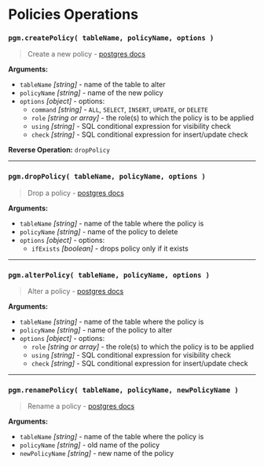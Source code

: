 # Policies Operations

### `pgm.createPolicy( tableName, policyName, options )`

> Create a new policy - [postgres docs](https://www.postgresql.org/docs/current/static/sql-createpolicy.html)

**Arguments:**

* `tableName` _[string]_ - name of the table to alter
* `policyName` _[string]_ - name of the new policy
* `options` _[object]_ - options:
  * `command` _[string]_ - `ALL`, `SELECT`, `INSERT`, `UPDATE`, or `DELETE`
  * `role` _[string or array]_ - the role(s) to which the policy is to be applied
  * `using` _[string]_ - SQL conditional expression for visibility check
  * `check` _[string]_ - SQL conditional expression for insert/update check

**Reverse Operation:** `dropPolicy`

---

### `pgm.dropPolicy( tableName, policyName, options )`

> Drop a policy - [postgres docs](http://www.postgresql.org/docs/current/static/sql-droppolicy.html)

**Arguments:**

* `tableName` _[string]_ - name of the table where the policy is
* `policyName` _[string]_ - name of the policy to delete
* `options` _[object]_ - options:
  * `ifExists` _[boolean]_ - drops policy only if it exists

---

### `pgm.alterPolicy( tableName, policyName, options )`

> Alter a policy - [postgres docs](https://www.postgresql.org/docs/current/static/sql-alterpolicy.html)

**Arguments:**

* `tableName` _[string]_ - name of the table where the policy is
* `policyName` _[string]_ - name of the policy to alter
* `options` _[object]_ - options:
  * `role` _[string or array]_ - the role(s) to which the policy is to be applied
  * `using` _[string]_ - SQL conditional expression for visibility check
  * `check` _[string]_ - SQL conditional expression for insert/update check

---

### `pgm.renamePolicy( tableName, policyName, newPolicyName )`

> Rename a policy - [postgres docs](http://www.postgresql.org/docs/current/static/sql-alterpolicy.html)

**Arguments:**

* `tableName` _[string]_ - name of the table where the policy is
* `policyName` _[string]_ - old name of the policy
* `newPolicyName` _[string]_ - new name of the policy
